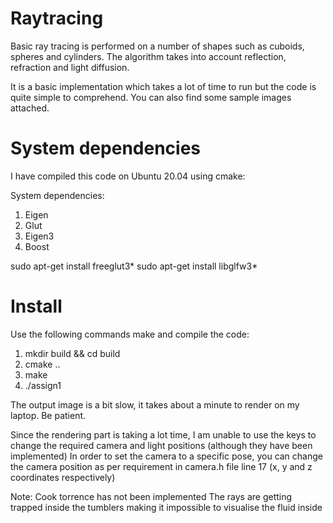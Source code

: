 
# Raytracing
Basic ray tracing is performed on a number of shapes such as cuboids, spheres and cylinders.
The algorithm takes into account reflection, refraction and light diffusion. 

It is a basic implementation which takes a lot of time to run but the code is quite simple to comprehend. You can also find some sample images attached. 

# System dependencies

I have compiled this code on Ubuntu 20.04 using cmake:

System dependencies:
1. Eigen
2. Glut
3. Eigen3
4. Boost

sudo apt-get install freeglut3*
sudo apt-get install libglfw3*

# Install

Use the following commands make and compile the code:
1. mkdir build && cd build
2. cmake ..
3. make
4. ./assign1

The output image is a bit slow, it takes about a minute to render on my laptop. Be patient.

Since the rendering part is taking a lot time, I am unable to use the keys to change the required camera and light positions (although they have been implemented)
In order to set the camera to a specific pose, you can change the camera position as per requirement in camera.h file line 17 (x, y and z coordinates respectively)

Note: Cook torrence has not been implemented
      The rays are getting trapped inside the tumblers making it impossible to visualise the fluid inside
